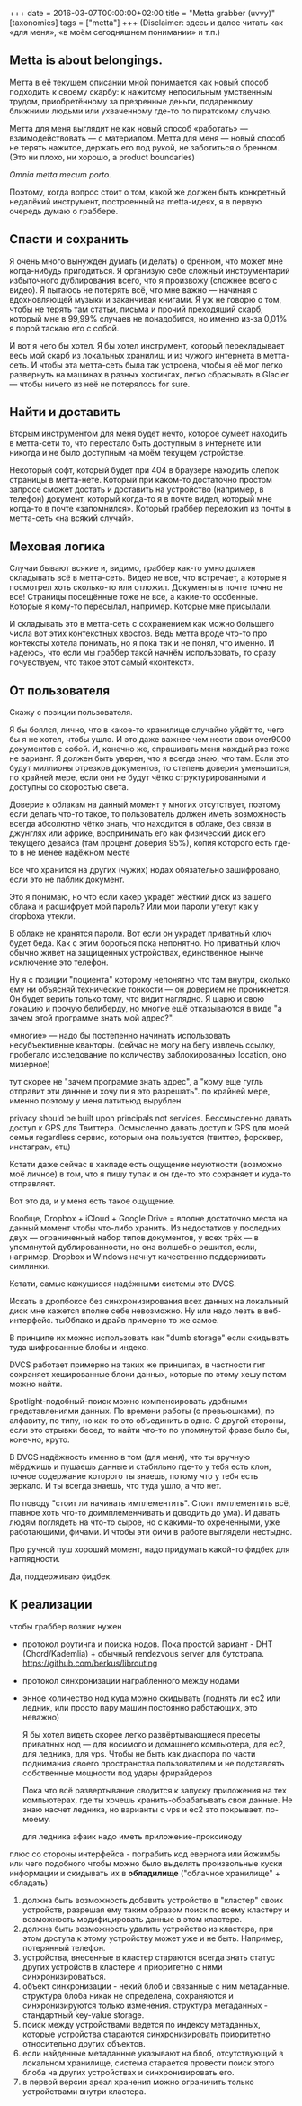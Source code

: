 +++
date = 2016-03-07T00:00:00+02:00
title = "Metta grabber (uvvy)"
[taxonomies]
tags = ["metta"]
+++
(Disclaimer: здесь и далее читать как «для меня», «в моём сегодняшнем понимании» и т.п.)

## Metta is about belongings.

Метта в её текущем описании мной понимается как новый способ подходить к своему скарбу: к нажитому непосильным умственным трудом, приобретённому за презренные деньги, подаренному ближними людьми или ухваченному где-то по пиратскому случаю.

Метта для меня выглядит не как новый способ «работать» — взаимодействовать — с материалом. Метта для меня — новый способ не терять нажитое, держать его под рукой, не заботиться о бренном. (Это ни плохо, ни хорошо, а product boundaries)

*Omnia metta mecum porto.*

Поэтому, когда вопрос стоит о том, какой же должен быть конкретный недалёкий инструмент, построенный на metta-идеях, я в первую очередь думаю о граббере.

<!-- more -->

## Спасти и сохранить

Я очень много вынужден думать (и делать) о бренном, что может мне когда-нибудь пригодиться. Я организую себе сложный инструментарий избыточного дублирования всего, что я произвожу (сложнее всего с видео). Я пытаюсь не потерять всё, что мне важно — начиная с вдохновляющей музыки и заканчивая книгами. Я уж не говорю о том, чтобы не терять там статьи, письма и прочий преходящий скарб, который мне в 99,99% случаев не понадобится, но именно из-за 0,01% я порой таскаю его с собой.

И вот я чего бы хотел. Я бы хотел инструмент, который перекладывает весь мой скарб из локальных хранилищ и из чужого интернета в метта-сеть. И чтобы эта метта-сеть была так устроена, чтобы я её мог легко развернуть на машинах в разных хостингах, легко сбрасывать в Glacier — чтобы ничего из неё не потерялось for sure.

## Найти и доставить

Вторым инструментом для меня будет нечто, которое сумеет находить в метта-сети то, что перестало быть доступным в интернете или никогда и не было доступным на моём текущем устройстве.

Некоторый софт, который будет при 404 в браузере находить слепок страницы в метта-нете. Который при каком-то достаточно простом запросе сможет достать и доставить на устройство (например, в телефон) документ, который когда-то я в почте видел, который мне когда-то в почте «запомнился». Который граббер переложил из почты в метта-сеть «на всякий случай».

## Меховая логика

Случаи бывают всякие и, видимо, граббер как-то умно должен складывать всё в метта-сеть. Видео не все, что встречает, а которые я посмотрел хоть сколько-то или отложил. Документы в почте точно не все! Страницы посещённые тоже не все, а какие-то особенные. Которые я кому-то пересылал, например. Которые мне присылали.

И складывать это в метта-сеть с сохранением как можно большего числа вот этих контекстных хвостов. Ведь метта вроде что-то про контексты хотела понимать, но я пока так и не понял, что именно. И надеюсь, что если мы граббер такой начнём использовать, то сразу почувствуем, что такое этот самый «контекст».

## От пользователя

Скажу с позиции пользователя.

Я бы боялся, лично, что в какое-то хранилище случайно уйдёт то, чего бы я не хотел, чтобы ушло. И это даже важнее чем нести свои over9000 документов с собой. И, конечно же, спрашивать меня каждый раз тоже не вариант. Я должен быть уверен, что я всегда знаю, что там. Если это будут миллионы отрезков документов, то степень доверия уменьшится, по крайней мере, если они не будут чётко структурированными и доступны со скоростью света.

Доверие к облакам на данный момент у многих отсутствует, поэтому если делать что-то такое, то пользователь должен иметь возможность всегда абсолютно чётко знать, что находится в облаке, без связи в джунглях или африке, воспринимать его как физический диск его текущего девайса (там процент доверия 95%), копия которого есть где-то в не менее надёжном месте

Все что хранится на других (чужих) нодах обязательно зашифровано, если это не паблик документ.

Это я понимаю, но что если хакер украдёт жёсткий диск из вашего облака и расшифрует мой пароль? Или мои пароли утекут как у dropboxа утекли.

В облаке не хранятся пароли. Вот если он украдет приватный ключ будет беда. Как с этим бороться пока непонятно. Но приватный ключ обычно живет на защищенных устройствах, единственное нынче исключение это телефон.

Ну я с позиции "поциента" которому непонятно что там внутри, сколько ему ни объясняй технические тонкости — он доверием не проникнется. Он будет верить только тому, что видит наглядно. Я шарю и свою локацию и прочую белиберду, но многие ещё отказываются в виде "а зачем этой программе знать мой адрес?".


  «многие» — надо бы постепенно начинать использовать несубъективные кванторы. (сейчас не могу на бегу извлечь ссылку, пробегало исследование по количеству заблокированных location, оно мизерное)


  тут скорее не "зачем программе знать адрес", а "кому еще гугль отправит эти данные и хочу ли я это разрешать". по крайней мере, именно поэтому у меня латитьюд вырублен.


  privacy should be built upon principals not services. Бессмысленно давать доступ к GPS для Твиттера. Осмысленно давать доступ к GPS для моей семьи regardless сервис, которым она пользуется (твиттер, форсквер, инстаграм, етц)

Кстати даже сейчас в хакпаде есть ощущение неуютности (возможно моё личное) в том, что я пишу тупак и он где-то это сохраняет и куда-то отправляет.


  Вот это да, и у меня есть такое ощущение.

Вообще, Dropbox + iCloud + Google Drive = вполне достаточно места на данный момент чтобы что-либо хранить. Из недостатков у последних двух — ограниченный набор типов документов, у всех трёх — в упомянутой дублированности, но она волшебно решится, если, например, Dropbox и Windows начнут качественно поддерживать симлинки.

Кстати, самые кажущиеся надёжными системы это DVCS.

Искать в дропбоксе без синхронизирования всех данных на локальный диск мне кажется вполне себе невозможно. Ну или надо лезть в веб-интерфейс. тыОблако и драйв примерно то же самое.

В принципе их можно использовать как "dumb storage" если скидывать туда шифрованные блобы и индекс.

DVCS работает примерно на таких же принципах, в частности гит сохраняет хешированные блоки данных, которые по этому хешу потом можно найти.

Spotlight-подобный-поиск можно компенсировать удобными представлениями данных. По времени работы (с превьюшками), по алфавиту, по типу, но как-то это объединить в одно. С другой стороны, если это отрывки бесед, то найти что-то по упомянутой фразе было бы, конечно, круто.

В DVCS надёжность именно в том (для меня), что ты вручную мёрджишь и пушаешь данные и стабильно где-то у тебя есть клон, точное содержание которого ты знаешь, потому что у тебя есть зеркало. И ты всегда знаешь, что туда ушло, а что нет.

По поводу "стоит ли начинать имплементить". Стоит имплементить всё, главное хоть что-то доимплеменчивать и доводить до ума). И давать людям поглядеть на что-то сырое, но с какими-то охрененными, уже работающими, фичами. И чтобы эти фичи в работе выглядели нестыдно.

Про ручной пуш хороший момент, надо придумать какой-то фидбек для наглядности.

Да, поддерживаю фидбек.

## К реализации

чтобы граббер возник нужен

* протокол роутинга и поиска нодов.
  Пока простой вариант - DHT (Chord/Kademlia) + обычный rendezvous server для бутстрапа. https://github.com/berkus/librouting
* протокол синхронизации награбленного между нодами
* энное количество нод куда можно скидывать (поднять ли ес2 или ледник, или просто пару машин постоянно работающих, это неважно)
  
  Я бы хотел видеть скорее легко развёртывающиеся пресеты приватных нод — для носимого и домашнего компьютера, для ес2, для ледника, для vps. Чтобы не быть как диаспора по части поднимания своего пространства пользователем и не подставлять собственные мощности под удары фрирайдеров
  
  Пока что всё развертывание сводится к запуску приложения на тех компьютерах, где ты хочешь хранить-обрабатывать свои данные. Не знаю насчет ледника, но варианты с vps и ec2 это покрывает, по-моему.
  
  для ледника афаик надо иметь приложение-проксиноду
  

плюс со стороны интерфейса - пограбить код евернота или йожимбы или чего подобного чтобы можно было выделять произвольные куски информации и скидывать их в **обладилище**
("облачное хранилище" + обладать)


1. должна быть возможность добавить устройство в "кластер" своих устройств, разрешая ему таким образом поиск по всему кластеру и возможность модифицировать данные в этом кластере.
2. должна быть возможность удалить устройство из кластера, при этом доступа к этому устройству может уже и не быть. Например, потерянный телефон.
3. устройства, внесенные в кластер стараются всегда знать статус других устройств в кластере и приоритетно с ними синхронизироваться.
4. объект синхронизации - некий блоб и связанные с ним метаданные. структура блоба никак не определена, сохраняются и синхронизируются только изменения. структура метаданных - стандартный key-value storage.
5. поиск между устройствами ведется по индексу метаданных, которые устройства стараются синхронизировать приоритетно относительно других объектов.
6. если найденные метаданные указывают на блоб, отсутствующий в локальном хранилище, система старается провести поиск этого блоба на других устройствах и синхронизировать его.
7. в первой версии ареал хранения можно ограничить только устройствами внутри кластера.

